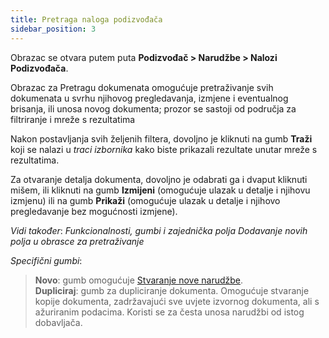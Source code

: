 ```yaml
---
title: Pretraga naloga podizvođača
sidebar_position: 3
---
```


Obrazac se otvara putem puta **Podizvođač > Narudžbe > Nalozi Podizvođača**.

Obrazac za Pretragu dokumenata omogućuje pretraživanje svih dokumenata u svrhu njihovog pregledavanja, izmjene i eventualnog brisanja, ili unosa novog dokumenta; prozor se sastoji od područja za filtriranje i mreže s rezultatima

Nakon postavljanja svih željenih filtera, dovoljno je kliknuti na gumb **Traži** koji se nalazi u *traci izbornika* kako biste prikazali rezultate unutar mreže s rezultatima.

Za otvaranje detalja dokumenta, dovoljno je odabrati ga i dvaput kliknuti mišem, ili kliknuti na gumb **Izmijeni** (omogućuje ulazak u detalje i njihovu izmjenu) ili na gumb **Prikaži** (omogućuje ulazak u detalje i njihovo pregledavanje bez mogućnosti izmjene).

*Vidi također*: 
*Funkcionalnosti, gumbi i zajednička polja* *Dodavanje novih polja u obrasce za pretraživanje* 


*Specifični gumbi*:

> **Novo**: gumb omogućuje [Stvaranje nove narudžbe](/docs/subcontractor/subcontractor-orders/insert-subcontractor-orders/new-subcontractor-orders).    
> **Dupliciraj**: gumb za dupliciranje dokumenta. Omogućuje stvaranje kopije dokumenta, zadržavajući sve uvjete izvornog dokumenta, ali s ažuriranim podacima. Koristi se za česta unosa narudžbi od istog dobavljača.
